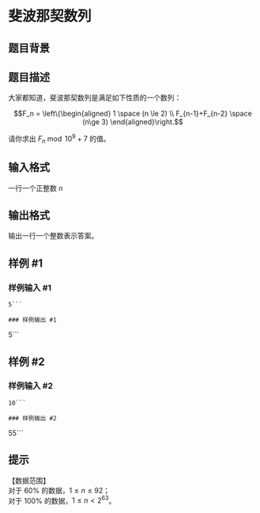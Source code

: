 # 斐波那契数列

## 题目背景



## 题目描述

大家都知道，斐波那契数列是满足如下性质的一个数列：

$$F_n = \left\{\begin{aligned} 1 \space (n \le 2) \\ F_{n-1}+F_{n-2} \space (n\ge 3) \end{aligned}\right.$$


请你求出 $F_n \bmod 10^9 + 7$ 的值。


## 输入格式

一行一个正整数 $n$

## 输出格式

输出一行一个整数表示答案。

## 样例 #1

### 样例输入 #1
```
5```

### 样例输出 #1

```
5```

## 样例 #2

### 样例输入 #2
```
10```

### 样例输出 #2

```
55```

## 提示

【数据范围】    
对于 $60\%$ 的数据，$1\le n \le 92$；   
对于 $100\%$ 的数据，$1\le n < 2^{63}$。

